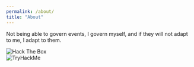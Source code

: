 ```yaml
---
permalink: /about/
title: "About"
---
```


Not being able to govern events, I govern myself, and if they will not adapt to me, I adapt to them.

<img src="http://www.hackthebox.eu/badge/image/182231" alt="Hack The Box"><br>
<img src="https://tryhackme-badges.s3.amazonaws.com/AkiraOwen.png" alt="TryHackMe">
